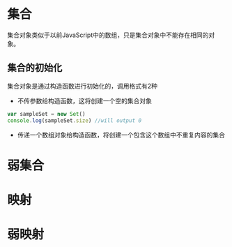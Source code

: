 # 集合  
集合对象类似于以前JavaScript中的数组，只是集合对象中不能存在相同的对象。  
## 集合的初始化  
集合对象是通过构造函数进行初始化的，调用格式有2种  
* 不传参数给构造函数，这将创建一个空的集合对象  
```javascript 
var sampleSet = new Set()
console.log(sampleSet.size) //will output 0
```
* 传递一个数组对象给构造函数，将创建一个包含这个数组中不重复内容的集合  
# 弱集合  
# 映射  
# 弱映射  
